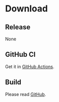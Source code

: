 # Download

## Release
None

## GitHub CI
Get it in [GitHub Actions](https://github.com/constant-e/CEMCL/actions).

## Build
Please read [GitHub](https://github.com/constant-e/CEMCL/).
